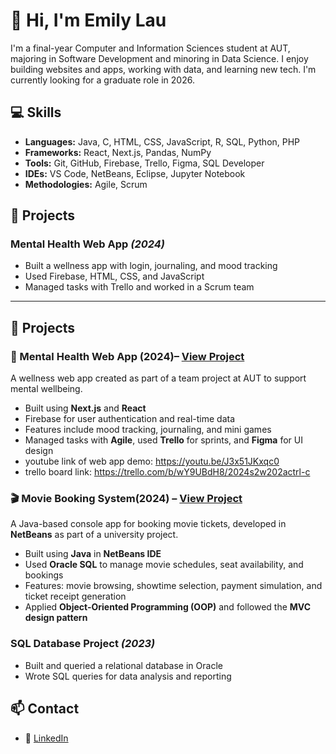 # 👋 Hi, I'm Emily Lau

I'm a final-year Computer and Information Sciences student at AUT, majoring in Software Development and minoring in Data Science. I enjoy building websites and apps, working with data, and learning new tech. I'm currently looking for a graduate role in 2026.


## 💻 Skills

- **Languages:** Java, C, HTML, CSS, JavaScript, R, SQL, Python, PHP  
- **Frameworks:** React, Next.js, Pandas, NumPy  
- **Tools:** Git, GitHub, Firebase, Trello, Figma, SQL Developer  
- **IDEs:** VS Code, NetBeans, Eclipse, Jupyter Notebook  
- **Methodologies:** Agile, Scrum

## 🚀 Projects

### Mental Health Web App *(2024)*
- Built a wellness app with login, journaling, and mood tracking  
- Used Firebase, HTML, CSS, and JavaScript  
- Managed tasks with Trello and worked in a Scrum team

---

## 🚀 Projects

### 📱 Mental Health Web App (2024)– [View Project](https://github.com/emilyylauu/comp602-ctrlc)
A wellness web app created as part of a team project at AUT to support mental wellbeing.

- Built using **Next.js** and **React**
- Firebase for user authentication and real-time data
- Features include mood tracking, journaling, and mini games
- Managed tasks with **Agile**, used **Trello** for sprints, and **Figma** for UI design
- youtube link of web app demo: https://youtu.be/J3x51JKxqc0
- trello board link: https://trello.com/b/wY9UBdH8/2024s2w202actrl-c 


### 🎬 Movie Booking System(2024) – [View Project](https://github.com/emilyylauu/ProjectTwo)
A Java-based console app for booking movie tickets, developed in **NetBeans** as part of a university project.

- Built using **Java** in **NetBeans IDE**
- Used **Oracle SQL** to manage movie schedules, seat availability, and bookings
- Features: movie browsing, showtime selection, payment simulation, and ticket receipt generation
- Applied **Object-Oriented Programming (OOP)** and followed the **MVC design pattern**


### SQL Database Project *(2023)*
- Built and queried a relational database in Oracle  
- Wrote SQL queries for data analysis and reporting

## 📫 Contact
- 🔗 [LinkedIn](https://linkedin.com/in/emily-lau-747763304)
